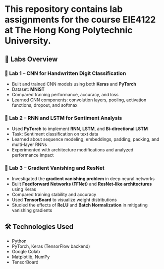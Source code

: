 # This repository contains lab assignments for the course **EIE4122** at The Hong Kong Polytechnic University.

## 🔬 Labs Overview

### 🧠 Lab 1 – CNN for Handwritten Digit Classification
- Built and trained CNN models using both **Keras** and **PyTorch**
- Dataset: **MNIST**
- Compared training performance, accuracy, and loss
- Learned CNN components: convolution layers, pooling, activation functions, dropout, and softmax

### 💬 Lab 2 – RNN and LSTM for Sentiment Analysis
- Used **PyTorch** to implement **RNN**, **LSTM**, and **Bi-directional LSTM**
- Task: Sentiment classification on text data
- Learned about sequence modeling, embeddings, padding, packing, and multi-layer RNNs
- Experimented with architecture modifications and analyzed performance impact

### 🧱 Lab 3 – Gradient Vanishing and ResNet
- Investigated the **gradient vanishing problem** in deep neural networks
- Built **Feedforward Networks (FFNet)** and **ResNet-like architectures** using Keras
- Compared training stability and accuracy
- Used **TensorBoard** to visualize weight distributions
- Studied the effects of **ReLU** and **Batch Normalization** in mitigating vanishing gradients

## 🛠️ Technologies Used
- Python
- PyTorch, Keras (TensorFlow backend)
- Google Colab
- Matplotlib, NumPy
- TensorBoard

